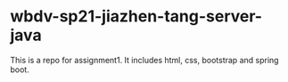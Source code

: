# wbdv-sp21-jiazhen-tang-server-java
This is a repo for assignment1. It includes html, css, bootstrap and spring boot.
